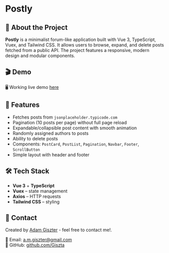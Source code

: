 # Postly

## 📌 About the Project

**Postly** is a minimalist forum-like application built with Vue 3, TypeScript, Vuex, and Tailwind CSS. It allows users to browse, expand, and delete posts fetched from a public API. The project features a responsive, modern design and modular components.


## 🎬 Demo
🖥️ Working live demo <a href="https://email-assistant-ruddy.vercel.app/" target="_blank">here</a>

## 🚀 Features

- Fetches posts from `jsonplaceholder.typicode.com`
- Pagination (10 posts per page) without full page reload
- Expandable/collapsible post content with smooth animation
- Randomly assigned authors to posts
- Ability to delete posts
- Components: `PostCard`, `PostList`, `Pagination`, `Navbar`, `Footer`, `ScrollButton`
- Simple layout with header and footer

## 🛠️ Tech Stack

- **Vue 3** + **TypeScript**
- **Vuex** – state management
- **Axios** – HTTP requests
- **Tailwind CSS** – styling


## 📧 Contact

Created by <a href="https://www.linkedin.com/in/adam-giszter/" target="_blank">Adam Giszter</a> - feel free to contact me!.

📩 Email: [a.m.giszter@gmail.com](mailto:a.m.giszter@gmail.com)  
🔗 GitHub: [github.com/Giszta](https://github.com/Giszta)  